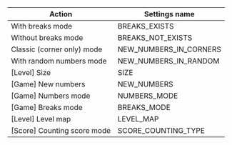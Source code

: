 | Action | Settings name |
|--------|---------------|
| With breaks mode | BREAKS_EXISTS |
| Without breaks mode | BREAKS_NOT_EXISTS |
| Classic (corner only) mode | NEW_NUMBERS_IN_CORNERS |
| With random numbers mode | NEW_NUMBERS_IN_RANDOM |
| [Level] Size | SIZE |
| [Game] New numbers | NEW_NUMBERS |
| [Game] Numbers mode | NUMBERS_MODE |
| [Game] Breaks mode | BREAKS_MODE |
| [Level] Level map | LEVEL_MAP |
| [Score] Counting score mode | SCORE_COUNTING_TYPE |
